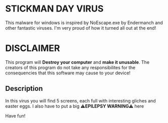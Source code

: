 <h1>STICKMAN DAY VIRUS</h1>
<p>This malware for windows is inspired by NoEscape.exe by Endermanch and other fantastic viruses. I'm very proud of how it turned all out at the end!</p>
<h1>DISCLAIMER</h1>
<p>This program will <strong>Destroy your computer</strong> and <strong>make it unusable</strong>. The creators of this program do not take any responsibilites for the consequencies that this software may cause to your device!</p>
<h2>Description</h2>
<p>In this virus you will find 5 screens, each full with interesting gliches and easter eggs. I also have to put a big <strong>⚠EPILEPSY WARNING⚠</strong> here</p>
<p>Have fun!</p>
